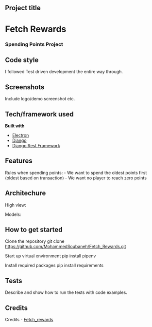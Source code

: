 ## Project title
# Fetch Rewards
### Spending Points Project


## Code style
I followed Test driven development the entire way through.
 
## Screenshots
Include logo/demo screenshot etc.

## Tech/framework used
<b>Built with</b>
- [Electron](https://electron.atom.io)
- [Django](https://www.djangoproject.com/)
- [Django Rest Framework](https://www.django-rest-framework.org/)

## Features
Rules when spending points:
    - We want to spend the oldest points first (oldest based on transaction)
    - We want no player to reach zero points

## Architechure

High view:

Models:


## How to get started

Clone the repository
    git clone https://github.com/MohammedSoubaneh/Fetch_Rewards.git

Start up virtual environment
    pip install pipenv

Install required packages
    pip install requirements


## Tests
Describe and show how to run the tests with code examples.



## Credits
Credits
    - [Fetch_rewards](https://github.com/gautamojha1997/Fetch-Rewards/blob/master/Problem%20Description.pdf)

